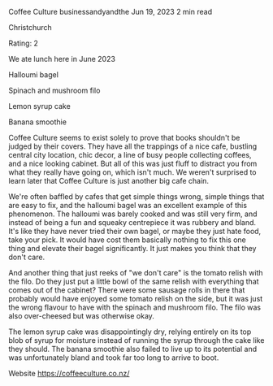 Coffee Culture
businessandyandthe
Jun 19, 2023
2 min read


Christchurch

Rating: 2

We ate lunch here in June 2023

Halloumi bagel

Spinach and mushroom filo

Lemon syrup cake

Banana smoothie

Coffee Culture seems to exist solely to prove that books shouldn't be judged by their covers. They have all the trappings of a nice cafe, bustling central city location, chic decor, a line of busy people collecting coffees, and a nice looking cabinet. But all of this was just fluff to distract you from what they really have going on, which isn't much. We weren't surprised to learn later that Coffee Culture is just another big cafe chain.

We're often baffled by cafes that get simple things wrong, simple things that are easy to fix, and the halloumi bagel was an excellent example of this phenomenon. The halloumi was barely cooked and was still very firm, and instead of being a fun and squeaky centrepiece it was rubbery and bland. It's like they have never tried their own bagel, or maybe they just hate food, take your pick. It would have cost them basically nothing to fix this one thing and elevate their bagel significantly. It just makes you think that they don't care. 

And another thing that just reeks of "we don't care" is the tomato relish with the filo. Do they just put a little bowl of the same relish with everything that comes out of the cabinet? There were some sausage rolls in there that probably would have enjoyed some tomato relish on the side, but it was just the wrong flavour to have with the spinach and mushroom filo. The filo was also over-cheesed but was otherwise okay. 

The lemon syrup cake was disappointingly dry, relying entirely on its top blob of syrup for moisture instead of running the syrup through the cake like they should. The banana smoothie also failed to live up to its potential and was unfortunately bland and took far too long to arrive to boot.

Website https://coffeeculture.co.nz/